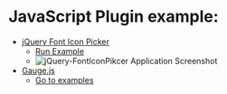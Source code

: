 # JavaScript Plugin example:

- [jQuery Font Icon Picker](https://fonticonpicker.github.io/)
    - [Run Example]()
    - ![jQuery-FontIconPikcer Application Screenshot](./icon-picker-screen-shot.JPG)
- [Gauge.js](https://bernii.github.io/gauge.js/)
    - [Go to examples]()